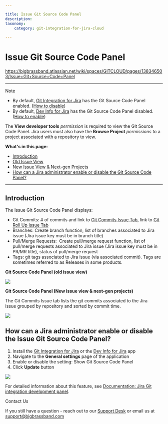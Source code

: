 ```yaml
---

title: Issue Git Source Code Panel
description:
taxonomy:
    category: git-integration-for-jira-cloud

---
```


# Issue Git Source Code Panel

<https://bigbrassband.atlassian.net/wiki/spaces/GITCLOUD/pages/138346503/Issue+Git+Source+Code+Panel>

* * *

Note

*   By default, [Git Integration for Jira](https://marketplace.atlassian.com/4984) has the Git Source Code Panel enabled. ([How to disable](/wiki/pages/resumedraft.action?draftId=138346503#IssueGitSourceCodePanel-howToEnableDisable))
*   By default, [Dev Info for Jira](https://marketplace.atlassian.com/1219270) has the Git Source Code Panel disabled. ([How to enable](/wiki/pages/resumedraft.action?draftId=138346503#IssueGitSourceCodePanel-howToEnableDisable))

  

The **View developer tools** _permission_ is required to view the Git Source Code Panel. Jira users must also have the **Browse Project** _permissions_ to a project associated with a repository to view.

**What's in this page:**

*   [Introduction](/wiki/pages/resumedraft.action?draftId=138346503#IssueGitSourceCodePanel-introduction)
*   [Old Issue View](/wiki/pages/resumedraft.action?draftId=138346503#IssueGitSourceCodePanel-oldIssueView)
*   [New Issue View & Next-gen Projects](/wiki/pages/resumedraft.action?draftId=138346503#IssueGitSourceCodePanel-newIssueView)
*   [How can a Jira administrator enable or disable the Git Source Code Panel?](/wiki/pages/resumedraft.action?draftId=138346503#IssueGitSourceCodePanel-howToEnableDisable)

  

* * *

  

## **Introduction**

The Issue Git Source Code Panel displays:

*   Git Commits: # of commits and link to [Git Commits Issue Tab](/wiki/spaces/GITCLOUD/pages/138346498/Git+Commits+Issue+Tab+and+Project+Pages), link to [Git Roll Up Issue Tab](/wiki/spaces/GITCLOUD/pages/138510337/Git+Roll+Up+Issue+Tab)
*   Branches: Create branch function, list of branches associated to Jira issue (Jira issue key must be in branch title)
*   Pull/Merge Requests:  Create pull/merge request function, list of pull/merge requests associated to Jira issue (Jira issue key must be in PR/MR title), status of pull/merge request
*   Tags: git tags associated to Jira issue (via associated commit). Tags are sometimes referred to as Releases in some products.

  

**Git Source Code Panel (old issue view)**

**![](https://bigbrassband.atlassian.net/wiki/download/attachments/138346503/git-cloud-oldview-source-code-panel.png?version=1&modificationDate=1561742276535&cacheVersion=1&api=v2)**

  

**Git Source Code Panel (New issue view & next-gen projects)**

The Git Commits Issue tab lists the git commits associated to the Jira issue grouped by repository and sorted by commit time. 

![](https://bigbrassband.atlassian.net/wiki/download/attachments/138346503/git-cloud-newview-source-code-panel.png?version=1&modificationDate=1561741816923&cacheVersion=1&api=v2)

## How can a Jira administrator enable or disable the Issue Git Source Code Panel?

1.  Install the [Git Integration for Jira](https://marketplace.atlassian.com/4984) or the [Dev Info for Jira](https://marketplace.atlassian.com/1219270) app
2.  Navigate to the **General settings** page of the application
3.  Enable or disable the setting: Show Git Source Code Panel
4.  Click **Update** button

![](https://bigbrassband.atlassian.net/wiki/download/attachments/138346503/gitcloud-general-settings-git-source-code-panel.png?version=1&modificationDate=1561742705018&cacheVersion=1&api=v2)

For detailed information about this feature, see [Documentation: Jira Git integration development panel](/wiki/spaces/GITCLOUD/pages/1923025809/Jira+Git+integration+development+panel).

Contact Us

If you still have a question - reach out to our [Support Desk](https://bigbrassband.atlassian.net/servicedesk/customer/portals) or email us at [support@bigbrassband.com](mailto:support@bigbrassband.com)